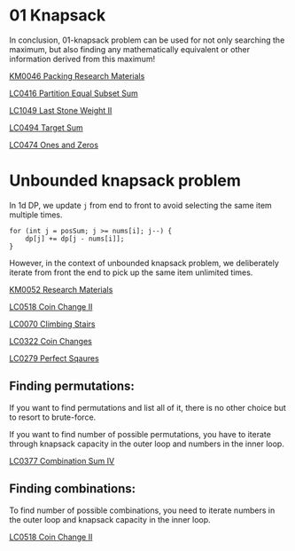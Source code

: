 # 01 Knapsack

In conclusion, 01-knapsack problem can be used for not only searching the maximum, but also finding any mathematically equivalent or other information derived from this maximum!

[KM0046 Packing Research Materials](../Problems/KM/KM0046.md)

[LC0416 Partition Equal Subset Sum](../Problems/LC/LC0416.md)

[LC1049 Last Stone Weight II](../Problems/LC/LC1049.md)

[LC0494 Target Sum](../Problems/LC/LC0494.md)

[LC0474 Ones and Zeros](../Problems/LC/LC0474.md)

# Unbounded knapsack problem

In 1d DP, we update `j` from end to front to avoid selecting the same item multiple times. 

```
for (int j = posSum; j >= nums[i]; j--) {
    dp[j] += dp[j - nums[i]];
}
```

However, in the context of unbounded knapsack problem, we deliberately iterate from front the end to pick up the same item unlimited times.

[KM0052 Research Materials](../Problems/KM/KM0052.md)

[LC0518 Coin Change II](../Problems/LC/LC0518.md)

[LC0070 Climbing Stairs](../Problems/LC/LC0070.md)

[LC0322 Coin Changes](../Problems/LC/LC0322.md)

[LC0279 Perfect Sqaures](../Problems/LC/LC0279.md)

## Finding permutations:

If you want to find permutations and list all of it, there is no other choice but to resort to brute-force.

If you want to find number of possible permutations, you have to iterate through knapsack capacity in the outer loop and numbers in the inner loop.

[LC0377 Combination Sum IV](../Problems/LC/LC0377.md)

## Finding combinations:

To find number of possible combinations, you need to iterate numbers in the outer loop and knapsack capacity in the inner loop.

[LC0518 Coin Change II](../Problems/LC/LC0518.md)